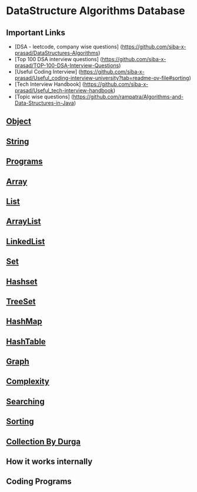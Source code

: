 # DataStructure Algorithms Database
## Important Links
- [DSA - leetcode, company wise questions] (https://github.com/siba-x-prasad/DataStructures-Algorithms)
- [Top 100 DSA interview questions] (https://github.com/siba-x-prasad/TOP-100-DSA-Interview-Questions)
- [Useful Coding Interview] (https://github.com/siba-x-prasad/Useful_coding-interview-university?tab=readme-ov-file#sorting)
- [Tech Interview Handbook] (https://github.com/siba-x-prasad/Useful_tech-interview-handbook)
- [Topic wise questions] (https://github.com/rampatra/Algorithms-and-Data-Structures-in-Java)

## [Object](https://github.com/dev-spm/DataStructure-Algorithm-Database/blob/master/ReadMe/Objects.md)
## [String](https://github.com/dev-spm/DataStructure-Algorithm-Database/blob/master/ReadMe/String.md)
## [Programs](https://github.com/dev-spm/DataStructure-Algorithm-Database/blob/master/ReadMe/programs/StringPrograms.md)
## [Array](https://github.com/dev-spm/DataStructure-Algorithm-Database/blob/master/ReadMe/programs/Array.md)
## [List](https://github.com/dev-spm/DataStructure-Algorithm-Database/blob/master/ReadMe/arrayList.md)
## [ArrayList](https://github.com/dev-spm/DataStructure-Algorithm-Database/blob/master/ReadMe/arrayList.md)
## [LinkedList](https://github.com/dev-spm/DataStructure-Algorithm-Database/blob/master/ReadMe/linkedList.md)
## [Set](https://github.com/dev-spm/DataStructure-Algorithm-Database/blob/master/ReadMe/set.md)
## [Hashset](https://github.com/dev-spm/DataStructure-Algorithm-Database/blob/master/ReadMe/hashSet.md)
## [TreeSet](https://github.com/dev-spm/DataStructure-Algorithm-Database/blob/master/ReadMe/treeSet.md)
## [HashMap](https://github.com/dev-spm/DataStructure-Algorithm-Database/blob/master/ReadMe/hashMap.md)
## [HashTable](https://github.com/dev-spm/DataStructure-Algorithm-Database/blob/master/ReadMe/hashTable.md)
## [Graph](https://github.com/dev-spm/DataStructure-Algorithm-Database/blob/master/ReadMe/graph.md)
## [Complexity](https://github.com/dev-spm/DataStructure-Algorithm-Database/blob/master/ReadMe/TimeComplexity.md)
## [Searching](https://github.com/dev-spm/DataStructure-Algorithm-Database/blob/master/ReadMe/searching.md)
## [Sorting](https://github.com/dev-spm/DataStructure-Algorithm-Database/blob/master/ReadMe/sorting.md)
## [Collection By Durga](https://github.com/siba-x-prasad/DSA_Collections/blob/master/ReadMe/collections/CollectionsByDurga.md)

## How it works internally



## Coding Programs
